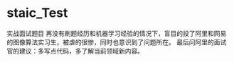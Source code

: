 # staic_Test
实战面试题目
再没有刷题经历和机器学习经验的情况下，盲目的投了阿里和网易的图像算法实习生，被虐的很惨，同时也意识到了问题所在。
最后问阿里的面试官的建议：多写点代码，多了解当前领域新内容。
